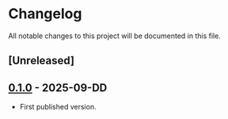 # Changelog

All notable changes to this project will be documented in this file.

## [Unreleased]

## [0.1.0] - 2025-09-DD

- First published version.

[0.1.0]: https://github.com/software-mansion/cairo-oracle/releases/tag/shell%2Fv0.1.0

